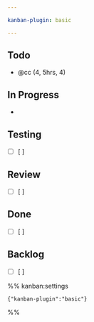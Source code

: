 ```yaml
---

kanban-plugin: basic

---
```


## Todo

- @cc (4, 5hrs, 4)


## In Progress

- 


## Testing

- [ ] [ ]


## Review

- [ ] [ ]


## Done

- [ ] [ ]


## Backlog

- [ ] [ ]




%% kanban:settings
```
{"kanban-plugin":"basic"}
```
%%